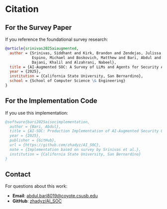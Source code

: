 # Citation

## For the Survey Paper

If you reference the foundational survey research:

```bibtex
@article{srinivas2025aiaugmented,
  author = {Srinivas, Siddhant and Kirk, Brandon and Zendejas, Julissa and
            Espino, Michael and Boskovich, Matthew and Bari, Abdul and
            Dajani, Khalil and Alzahrani, Nabeel},
  title = {AI-Augmented SOC: A Survey of LLMs and Agents for Security Automation},
  year = {2025},
  institution = {California State University, San Bernardino},
  school = {School of Computer Science \& Engineering}
}
```

## For the Implementation Code

If you use this implementation:

```bibtex
@software{bari2025aisocimplementation,
  author = {Bari, Abdul},
  title = {AI-SOC: Production Implementation of AI-Augmented Security Operations},
  year = {2025},
  publisher = {GitHub},
  url = {https://github.com/zhadyz/AI_SOC},
  note = {Implementation based on survey by Srinivas et al.},
  institution = {California State University, San Bernardino}
}
```

## Contact

For questions about this work:

- **Email**: abdul.bari8019@coyote.csusb.edu
- **GitHub**: [zhadyz/AI_SOC](https://github.com/zhadyz/AI_SOC)

